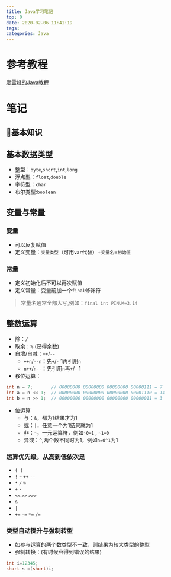 ```yaml
---
title: Java学习笔记
top: 0
date: 2020-02-06 11:41:19
tags:
categories: Java
---
```

# 参考教程
[廖雪峰的Java教程](https://www.liaoxuefeng.com/wiki/1252599548343744)

# 笔记

## 🔑基本知识

## 基本数据类型

- 整型：`byte`,`short`,`int`,`long`
- 浮点型：`float`,`double`
- 字符型：`char`
- 布尔类型:`boolean`

<!--more-->
## 变量与常量

### 变量
- 可以反复赋值
- 定义变量：`变量类型`（可用`var`代替）+`变量名`=`初始值`

### 常量
- 定义初始化后不可以再次赋值
- 定义常量：变量前加一个`final`修饰符
> 常量名通常全部大写,例如：`final int PINUM=3.14`

## 整数运算

- 除：`/`
- 取余：`%` (获得余数)
- 自增/自减：`++`/`--`
  - `++n`/`--n`：先`+`/`-` 1再引用`n`
  - `n++`/`n--`：先引用`n`再`+`/`-` 1
- 移位运算：

```java
int n = 7;       // 00000000 00000000 00000000 00000111 = 7
int a = n << 1;  // 00000000 00000000 00000000 00001110 = 14
int b = n >> 1;  // 00000000 00000000 00000000 00000011 = 3
```
- 位运算
  - 与：`&`，都为1结果才为1
  - 或：`|`，任意一个为1结果就为1
  - 非：`~`，一元运算符，例如`~0=1` , `~1=0`
  - 异或：`^`,两个数不同时为1，例如`n=0^1`为1

### 运算优先级，从高到低依次是

- `( )`
- `!` `~` `++` `--`
- `*` `/` `%`
- `+` `-`
- `<<`  `>>` `>>>`
- `&`
- `|`
- `+=` `-=` `*=` `/=`

### 类型自动提升与强制转型
- 如参与运算的两个数类型不一致，则结果为较大类型的整型
- 强制转换：(有时候会得到错误的结果)
```java
int i=12345;
short s =(short)i;
```
